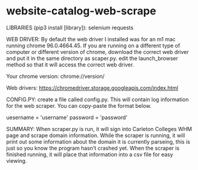 # website-catalog-web-scrape

LIBRARIES (pip3 install [library]):
selenium
requests



WEB DRIVER:
By default the web driver I installed was for an m1 mac running chrome 96.0.4664.45. If you are running on a different type of computer or different version of chrome, download the correct web driver and put it in the same directory as scaper.py. edit the launch_browser method so that it will access the correct web driver.

Your chrome version: chrome://version/

Web drivers: https://chromedriver.storage.googleapis.com/index.html



CONFIG.PY:
create a file called config.py. This will contain log information for the web scraper. You can copy-paste the format below.

uesername = 'username'
password = 'password'



SUMMARY:
When scraper.py is run, it will sign into Carleton Colleges WHM page and scrape domain information. While the scraper is running, it will print out some information about the domain it is currently parseing, this is just so you know the program hasn't crashed yet. When the scraper is finished running, it will place that information into a csv file for easy viewing.
